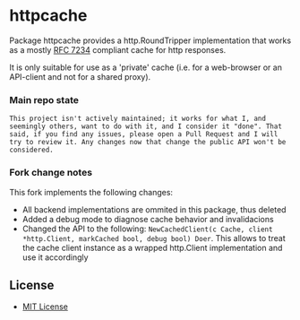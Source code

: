 httpcache
=========

Package httpcache provides a http.RoundTripper implementation that works as a mostly [RFC 7234](https://tools.ietf.org/html/rfc7234) compliant cache for http responses.

It is only suitable for use as a 'private' cache (i.e. for a web-browser or an API-client and not for a shared proxy).

### Main repo state
```
This project isn't actively maintained; it works for what I, and seemingly others, want to do with it, and I consider it "done". That said, if you find any issues, please open a Pull Request and I will try to review it. Any changes now that change the public API won't be considered.
```

### Fork change notes

This fork implements the following changes:
* All backend implementations are ommited in this package, thus deleted
* Added a debug mode to diagnose cache behavior and invalidacions
* Changed the API to the following: `NewCachedClient(c Cache, client *http.Client, markCached bool, debug bool) Doer`. This allows to treat the cache client instance as a wrapped http.Client implementation and use it accordingly

License
-------

-	[MIT License](LICENSE.txt)
